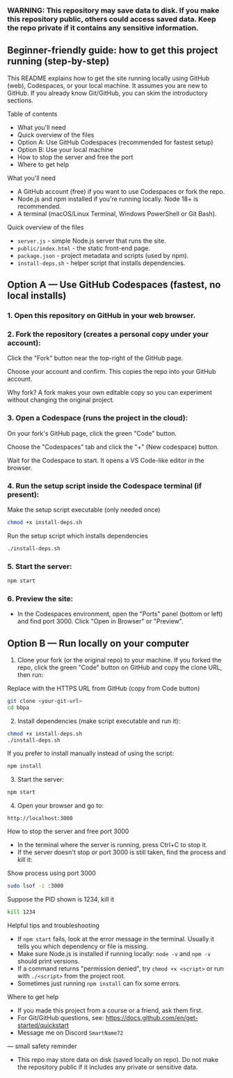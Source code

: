 ### WARNING: This repository may save data to disk. If you make this repository public, others could access saved data. Keep the repo private if it contains any sensitive information.

## Beginner-friendly guide: how to get this project running (step-by-step)

This README explains how to get the site running locally using GitHub (web), Codespaces, or your local machine. It assumes you are new to GitHub. If you already know Git/GitHub, you can skim the introductory sections.

Table of contents
- What you'll need
- Quick overview of the files
- Option A: Use GitHub Codespaces (recommended for fastest setup)
- Option B: Use your local machine
- How to stop the server and free the port
- Where to get help

What you'll need
- A GitHub account (free) if you want to use Codespaces or fork the repo.
- Node.js and npm installed if you're running locally. Node 18+ is recommended.
- A terminal (macOS/Linux Terminal, Windows PowerShell or Git Bash).

Quick overview of the files
- `server.js` - simple Node.js server that runs the site.
- `public/index.html` - the static front-end page.
- `package.json` - project metadata and scripts (used by npm).
- `install-deps.sh` - helper script that installs dependencies.

## Option A — Use GitHub Codespaces (fastest, no local installs)
### 1. Open this repository on GitHub in your web browser.

### 2. Fork the repository (creates a personal copy under your account):
Click the "Fork" button near the top-right of the GitHub page.

Choose your account and confirm. This
copies the repo into your GitHub account.

Why fork? A fork makes your own editable copy so you can experiment without changing the original project.

### 3. Open a Codespace (runs the project in the cloud):
On your fork's GitHub page, click the green "Code" button.

Choose the "Codespaces" tab and click the "+" (New codespace) button.

Wait for the Codespace to start. It opens a VS Code-like editor in the browser.

### 4. Run the setup script inside the Codespace terminal (if present):


Make the setup script executable (only needed once)
```bash
chmod +x install-deps.sh
```
Run the setup script which installs dependencies
```bash
./install-deps.sh
```

### 5. Start the server:

```bash
npm start
```

### 6. Preview the site:
- In the Codespaces environment, open the "Ports" panel (bottom or left) and find port 3000. Click "Open in Browser" or "Preview".

## Option B — Run locally on your computer
1. Clone your fork (or the original repo) to your machine. If you forked the repo, click the green "Code" button on GitHub and copy the clone URL, then run:


Replace <your-git-url> with the HTTPS URL from GitHub (copy from Code button)
```bash
git clone <your-git-url>
cd bbpa
```

2. Install dependencies (make script executable and run it):

```bash
chmod +x install-deps.sh
./install-deps.sh
```

If you prefer to install manually instead of using the script:

```bash
npm install
```

3. Start the server:

```bash
npm start
```

4. Open your browser and go to:

```
http://localhost:3000
```

How to stop the server and free port 3000
- In the terminal where the server is running, press Ctrl+C to stop it.
- If the server doesn't stop or port 3000 is still taken, find the process and kill it:


Show process using port 3000
```bash
sudo lsof -i :3000
```
Suppose the PID shown is 1234, kill it
```bash
kill 1234
```

Helpful tips and troubleshooting
- If `npm start` fails, look at the error message in the terminal. Usually it tells you which dependency or file is missing.
- Make sure Node.js is installed if running locally: `node -v` and `npm -v` should print versions.
- If a command returns "permission denied", try `chmod +x <script>` or run with `./<script>` from the project root.
- Sometimes just running `npm install` can fix some errors. 

Where to get help
- If you made this project from a course or a friend, ask them first.
- For Git/GitHub questions, see: https://docs.github.com/en/get-started/quickstart
- Message me on Discord `SmartName72`

— small safety reminder
- This repo may store data on disk (saved locally on repo). Do not make the repository public if it includes any private or sensitive data.
